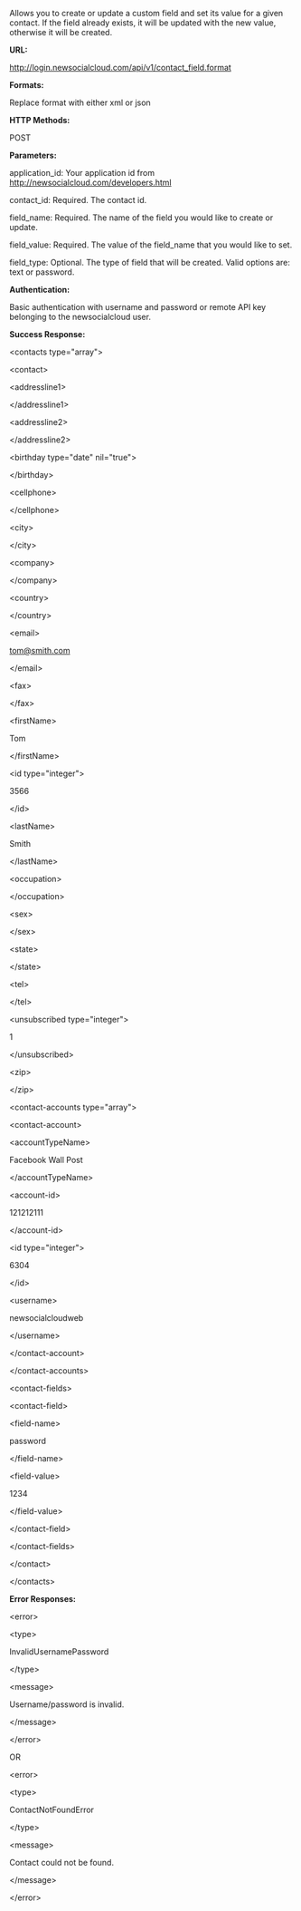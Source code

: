 Allows you to create or update a custom field and set its value for a given contact. If the field already exists, it will be updated with the new value, otherwise it will be created.

**URL:**

http://login.newsocialcloud.com/api/v1/contact_field.format

**Formats:**

Replace format with either xml or json

**HTTP Methods:**

POST

**Parameters:**

<p>application_id: Your application id from <a href='http://newsocialcloud.com/developers.html'>http://newsocialcloud.com/developers.html</a></p>
<p>contact_id: Required. The contact id.</p>
<p>field_name: Required. The name of the field you would like to create or update.</p>
<p>field_value: Required. The value of the field_name that you would like to set.</p>
<p>field_type: Optional. The type of field that will be created. Valid options are: text or password.</p>

**Authentication:**

Basic authentication with username and password or remote API key belonging to the newsocialcloud user.

**Success Response:**

<?xml version="1.0" encoding="UTF-8"?>


&lt;contacts type="array"&gt;


> 

&lt;contact&gt;


> > 

&lt;addressline1&gt;



&lt;/addressline1&gt;


> > 

&lt;addressline2&gt;



&lt;/addressline2&gt;


> > 

&lt;birthday type="date" nil="true"&gt;



&lt;/birthday&gt;


> > 

&lt;cellphone&gt;



&lt;/cellphone&gt;


> > 

&lt;city&gt;



&lt;/city&gt;


> > 

&lt;company&gt;



&lt;/company&gt;


> > 

&lt;country&gt;



&lt;/country&gt;


> > 

&lt;email&gt;

tom@smith.com

&lt;/email&gt;


> > 

&lt;fax&gt;



&lt;/fax&gt;


> > 

&lt;firstName&gt;

Tom

&lt;/firstName&gt;


> > 

&lt;id type="integer"&gt;

3566

&lt;/id&gt;


> > 

&lt;lastName&gt;

Smith

&lt;/lastName&gt;


> > 

&lt;occupation&gt;



&lt;/occupation&gt;


> > 

&lt;sex&gt;



&lt;/sex&gt;


> > 

&lt;state&gt;



&lt;/state&gt;


> > 

&lt;tel&gt;



&lt;/tel&gt;


> > 

&lt;unsubscribed type="integer"&gt;

1

&lt;/unsubscribed&gt;


> > 

&lt;zip&gt;



&lt;/zip&gt;


> > 

&lt;contact-accounts type="array"&gt;


> > > 

&lt;contact-account&gt;


> > > > 

&lt;accountTypeName&gt;

Facebook Wall Post

&lt;/accountTypeName&gt;


> > > > 

&lt;account-id&gt;

121212111

&lt;/account-id&gt;


> > > > 

&lt;id type="integer"&gt;

6304

&lt;/id&gt;


> > > > 

&lt;username&gt;

newsocialcloudweb

&lt;/username&gt;



> > > 

&lt;/contact-account&gt;



> > 

&lt;/contact-accounts&gt;


> > 

&lt;contact-fields&gt;


> > > 

&lt;contact-field&gt;


> > > > 

&lt;field-name&gt;

password

&lt;/field-name&gt;


> > > > 

&lt;field-value&gt;

1234

&lt;/field-value&gt;



> > > 

&lt;/contact-field&gt;



> > 

&lt;/contact-fields&gt;



> 

&lt;/contact&gt;




&lt;/contacts&gt;



**Error Responses:**



&lt;error&gt;




&lt;type&gt;

InvalidUsernamePassword

&lt;/type&gt;




&lt;message&gt;

Username/password is invalid.

&lt;/message&gt;




&lt;/error&gt;



OR



&lt;error&gt;




&lt;type&gt;

ContactNotFoundError

&lt;/type&gt;




&lt;message&gt;

Contact could not be found.

&lt;/message&gt;




&lt;/error&gt;

